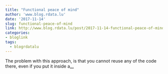 ```yaml
---
title: "Functional peace of mind"
author: 'www.blog.rdata.lu'
date: '2017-11-14'
slug: functional-peace-of-mind
link: http://www.blog.rdata.lu/post/2017-11-14-functional-peace-of-mind/
categories:
- bloglink
tags:
  - blogrdatalu
---
```


The problem with this approach, is that you cannot reuse any of the code there, even if you put it inside a[... <i class="fas fa-external-link-alt"></i>](http://www.blog.rdata.lu/post/2017-11-14-functional-peace-of-mind/)

